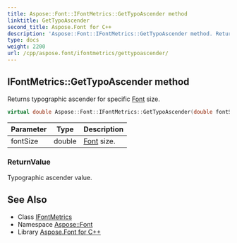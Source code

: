 ```yaml
---
title: Aspose::Font::IFontMetrics::GetTypoAscender method
linktitle: GetTypoAscender
second_title: Aspose.Font for C++
description: 'Aspose::Font::IFontMetrics::GetTypoAscender method. Returns typographic ascender for specific Font size in C++.'
type: docs
weight: 2200
url: /cpp/aspose.font/ifontmetrics/gettypoascender/
---
```

## IFontMetrics::GetTypoAscender method


Returns typographic ascender for specific [Font](../../font/) size.

```cpp
virtual double Aspose::Font::IFontMetrics::GetTypoAscender(double fontSize)=0
```


| Parameter | Type | Description |
| --- | --- | --- |
| fontSize | double | [Font](../../font/) size. |

### ReturnValue

Typographic ascender value.

## See Also

* Class [IFontMetrics](../)
* Namespace [Aspose::Font](../../)
* Library [Aspose.Font for C++](../../../)
